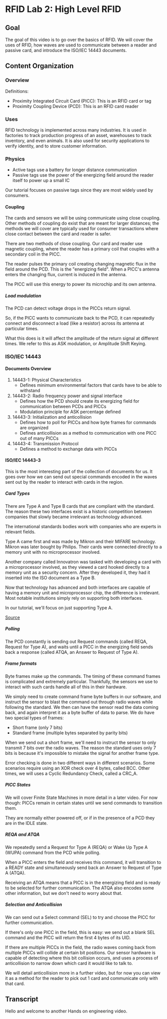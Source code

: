 # RFID Lab 2: High Level RFID
## Goal
The goal of this video is to go over the basics of RFID. We will cover
the uses of RFID, how waves are used to communicate between a reader 
and passive card, and introduce the ISO/IEC 14443 documents. 

## Content Organization
### Overview
Definitions:
- Proximity Integrated Circuit Card (PICC): This is an RFID card or tag
- Proximity Coupling Device (PCD): This is an RFID card reader

### Uses

RFID technology is implemented across many industries. It is used in factories to track production progress of an asset, warehouses to track inventory, and even animals. It is also used for security applications to verify identity, and to store customer information. 

### Physics 

- Active tags use a battery for longer distance communication
- Passive tags use the power of the energizing field around the reader itself to power up a small IC

Our tutorial focuses on passive tags since they are most widely used by consumers.

#### Coupling

The cards and sensors we will be using communicate using close coupling. Other methods of coupling do exist that are meant for larger distances; the methods we will cover are typically used for consumer transactions where close contact between the card and reader is safer.

There are two methods of close coupling. Our card and reader use magnetic coupling, where the reader has a primary coil that couples with a secondary coil in the PICC. 

The reader pulses the primary coil creating changing magnetic flux in the field around the PCD. This is the "energizing field". When a PICC's antenna enters the changing flux, current is induced in the antenna.

The PICC will use this energy to power its microchip and its own antenna.

##### Load modulation

The PCD can detect voltage drops in the PICCs return signal.

So, if the PICC wants to communicate back to the PCD, it can repeatedly connect and disconnect a load (like a resistor) across its antenna at particular times.

What this does is it will affect the amplitude of the return signal at different times. We refer to this as ASK modulation, or Amplitude Shift Keying.

### ISO/IEC 14443
#### Documents Overview

1. 14443-1: Physical Characteristics
    - Defines minimum environmental factors that cards have to be able to withstand
2. 14443-2: Radio frequency power and signal interface
    - Defines how the PCD should create its energizing field for communication between PCDs and PICCs
    - Modulation principle for ASK percentage defined
3. 14443-3: Initialization and anticollision
    - Defines how to poll for PICCs and how byte frames for commands are organized
    - Defines anticollision as a method to communication with one PICC out of many PICCs
4. 14443-4: Transmission Protocol
    - Defines a method to exchange data with PICCs
    
#### ISO/IEC 14443-3 

This is the most interesting part of the collection of documents for us. It goes over how we can send out special commands encoded in the waves sent out by the reader to interact with cards in the region.

##### Card Types

There are Type A and Type B cards that are compliant with the standard. The reason these two interfaces exist is a historic competition between companies that slowly became irrelevant as technology advanced.

The international standards bodies work with companies who are experts in relevant fields.

Type A came first and was made by Mikron and their MIFARE technology. Mikron was later bought by Philips. Their cards were connected directly to a memory unit with no microprocessor involved.

Another company called Innovatron was tasked with developing a card with a microprocessor involved, as they viewed a card hooked directly to a memory unit as a security concern. After they developed it, they had it inserted into the ISO document as a Type B.

Now that technology has advanced and both interfaces are capable of having a memory unit and microprocessor chip, the difference is irrelevant. Most notable institutions simply rely on supporting both interfaces.

In our tutorial, we'll focus on just supporting Type A.

[Source](https://www.secureidnews.com/news-item/is-the-debate-still-relevant-an-in-depth-look-at-iso-14443-and-its-competing-interface-types/)

##### Polling

The PCD constantly is sending out Request commands (called REQA, Request for Type A), and waits until a PICC in the energizing field sends back a response (called ATQA, an Answer to Request of Type A).


##### Frame formats

Byte frames make up the commands. The timing of these command frames is complicated and extremely particular. Thankfully, the sensors we use to interact with such cards handle all of this in their hardware. 

We simply need to create command frame byte buffers in our software, and instruct the sensor to blast the command out through radio waves while following the standard. We then can have the sensor read the data coming back, and again interpret it as a byte buffer of data to parse. 
We do have two special types of frames:
- Short frame (only 7 bits)
- Standard frame (multiple bytes separated by parity bits)

When we send out a short frame, we'll need to instruct the sensor to only transmit 7 bits over the radio waves. The reason the standard uses only 7 bits is because it's impossible to mistake the signal for another frame type.

Error checking is done in two different ways in different scenarios. Some scenarios require using an XOR check over 4 bytes, called BCC. Other times, we will uses a Cyclic Redundancy Check, called a CRC_A.

##### PICC States

We will cover Finite State Machines in more detail in a later video. For now though: PICCs remain in certain states until we send commands to transition them. 

They are normally either powered off, or if in the presence of a PCD they are in the IDLE state.

##### REQA and ATQA

We repeatedly send a Request for Type A (REQA) or Wake Up Type A (WUPA) command from the PCD while polling.

When a PICC enters the field and receives this command, it will transition to a READY state and simultaneously send back an Answer to Request of Type A (ATQA).

Receiving an ATQA means that a PICC is in the energizing field and is ready to be selected for further communication. The ATQA also encodes some other information, but we don't need to worry about that.

##### Selection and Anticollision

We can send out a Select command (SEL) to try and choose the PICC for further communication. 

If there's only one PICC in the field, this is easy: we send out a blank SEL command and the PICC will return the first 4 bytes of its UID. 

If there are multiple PICCs in the field, the radio waves coming back from multiple PICCs will collide at certain bit positions. Our sensor hardware is capable of detecting where this bit collision occurs, and uses a process of anticollision to narrow down which card it would like to talk to.

We will detail anticollision more in a further video, but for now you can view it as a method for the reader to pick out 1 card and communicate only with that card.

## Transcript

Hello and welcome to another Hands on engineering video.
